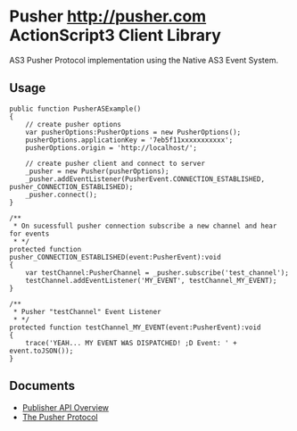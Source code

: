 Pusher <http://pusher.com> ActionScript3 Client Library
=============

AS3 Pusher Protocol implementation using the Native AS3 Event System.

Usage
-------

    public function PusherASExample()
    {
        // create pusher options
        var pusherOptions:PusherOptions = new PusherOptions();
        pusherOptions.applicationKey = '7eb5f11xxxxxxxxxxx';
        pusherOptions.origin = 'http://localhost/';
        
        // create pusher client and connect to server
        _pusher = new Pusher(pusherOptions);
        _pusher.addEventListener(PusherEvent.CONNECTION_ESTABLISHED, pusher_CONNECTION_ESTABLISHED);
        _pusher.connect();
    }

    /**
     * On sucessfull pusher connection subscribe a new channel and hear for events
     * */
    protected function pusher_CONNECTION_ESTABLISHED(event:PusherEvent):void
    {
        var testChannel:PusherChannel = _pusher.subscribe('test_channel');
        testChannel.addEventListener('MY_EVENT', testChannel_MY_EVENT);
    }

    /**
     * Pusher "testChannel" Event Listener
     * */
    protected function testChannel_MY_EVENT(event:PusherEvent):void
    {
        trace('YEAH... MY EVENT WAS DISPATCHED! ;D Event: ' + event.toJSON());
    }

Documents
-------
* [Publisher API Overview](http://pusher.com/docs/publisher_api_guide)
* [The Pusher Protocol](http://pusher.com/docs/pusher_protocol)